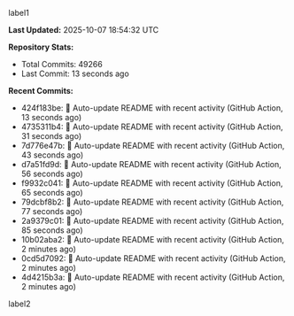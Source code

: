 
label1 
<!-- ACTIVITY_START -->
**Last Updated:** 2025-10-07 18:54:32 UTC

**Repository Stats:**
- Total Commits: 49266
- Last Commit: 13 seconds ago

**Recent Commits:**
- 424f183be: 🤖 Auto-update README with recent activity (GitHub Action, 13 seconds ago)
- 4735311b4: 🤖 Auto-update README with recent activity (GitHub Action, 31 seconds ago)
- 7d776e47b: 🤖 Auto-update README with recent activity (GitHub Action, 43 seconds ago)
- d7a51fd9d: 🤖 Auto-update README with recent activity (GitHub Action, 56 seconds ago)
- f9932c041: 🤖 Auto-update README with recent activity (GitHub Action, 65 seconds ago)
- 79dcbf8b2: 🤖 Auto-update README with recent activity (GitHub Action, 77 seconds ago)
- 2a9379c01: 🤖 Auto-update README with recent activity (GitHub Action, 85 seconds ago)
- 10b02aba2: 🤖 Auto-update README with recent activity (GitHub Action, 2 minutes ago)
- 0cd5d7092: 🤖 Auto-update README with recent activity (GitHub Action, 2 minutes ago)
- 4d4215b3a: 🤖 Auto-update README with recent activity (GitHub Action, 2 minutes ago)
<!-- ACTIVITY_END -->

label2
